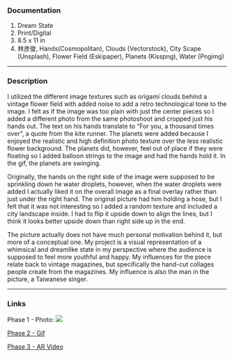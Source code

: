 ### Documentation
1. Dream State
2. Print/Digital 
3. 8.5 x 11 in 
4. 林彦俊, Hands(Cosmopolitan), Clouds (Vectorstock), City Scape (Unsplash), Flower Field (Eskipaper), Planets (Kisspng), Water (Pngimg)
___
### Description
I utilized the different image textures such as origami clouds behind a vintage flower field with added noise to add a retro technological tone to the image. I felt as if the image was too plain with just the center pieces so I added a different photo from the same photoshoot and cropped just his hands out. The text on his hands translate to “For you, a thousand times over”, a quote from the kite runner. The planets were added because I enjoyed the realistic and high definition photo texture over the less realistic flower background. The planets did, however, feel out of place if they were floating so I added balloon strings to the image and had the hands hold it. In the gif, the planets are swinging. 

Originally, the hands on the right side of the image were supposed to be sprinkling down he water droplets, however, when the water droplets were added I actually liked it on the overall image as a final overlay rather than just under the right hand. 
The original picture had him holding a hose, but I felt that it was not interesting so I added a random texture and included a city landscape inside. I had to flip it upside down to align the lines, but I think it looks better upside down than right side up in the end. 

The picture actually does not have much personal motivation behind it, but more of a conceptual one. My project is a visual representation of a whimsical and dreamlike state in my perspective where the audience is supposed to feel more youthful and happy. My influences for the piece relate back to vintage magazines, but specifically the hand-cut collages people create from the magazines. My influence is also the man in the picture, a Taiwanese singer.  
___
### Links
Phase 1 - Photo: 
![ ][logo]

[logo]: https://imgur.com/a/MgeBwYB "Phase 1" 

[Phase 2 - Gif](https://media.giphy.com/media/3OuT48ae5f7Qt3zf3z/giphy.gif)

[Phase 3 - AR Video](https://youtu.be/UEjvz-BaH_0)
